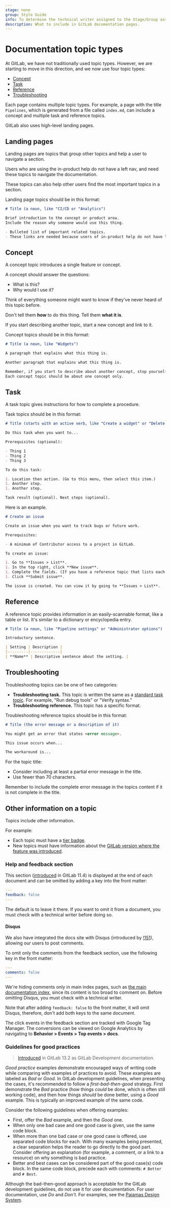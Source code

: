 ```yaml
---
stage: none
group: Style Guide
info: To determine the technical writer assigned to the Stage/Group associated with this page, see https://about.gitlab.com/handbook/engineering/ux/technical-writing/#assignments
description: What to include in GitLab documentation pages.
---
```


# Documentation topic types

At GitLab, we have not traditionally used topic types. However, we are starting to
move in this direction, and we now use four topic types:

- [Concept](#concept)
- [Task](#task)
- [Reference](#reference)
- [Troubleshooting](#troubleshooting)

Each page contains multiple topic types. For example,
a page with the title `Pipelines`, which is generated from a file called `index.md`,
can include a concept and multiple task and reference topics.

GitLab also uses high-level landing pages.

## Landing pages

Landing pages are topics that group other topics and help a user to navigate a section.

Users who are using the in-product help do not have a left nav,
and need these topics to navigate the documentation.

These topics can also help other users find the most important topics
in a section.

Landing page topics should be in this format:

```markdown
# Title (a noun, like "CI/CD or "Analytics")

Brief introduction to the concept or product area.
Include the reason why someone would use this thing.

- Bulleted list of important related topics.
- These links are needed because users of in-product help do not have left navigation.
```

## Concept

A concept topic introduces a single feature or concept.

A concept should answer the questions:

- What is this?
- Why would I use it?

Think of everything someone might want to know if they've never heard of this topic before.

Don't tell them **how** to do this thing. Tell them **what it is**.

If you start describing another topic, start a new concept and link to it.

Concept topics should be in this format:

```markdown
# Title (a noun, like "Widgets")

A paragraph that explains what this thing is.

Another paragraph that explains what this thing is.

Remember, if you start to describe about another concept, stop yourself.
Each concept topic should be about one concept only.
```

## Task

A task topic gives instructions for how to complete a procedure.

Task topics should be in this format:

```markdown
# Title (starts with an active verb, like "Create a widget" or "Delete a widget")

Do this task when you want to...

Prerequisites (optional):

- Thing 1
- Thing 2
- Thing 3

To do this task:

1. Location then action. (Go to this menu, then select this item.)
1. Another step.
1. Another step.

Task result (optional). Next steps (optional).
```

Here is an example.

```markdown
# Create an issue

Create an issue when you want to track bugs or future work.

Prerequisites:

- A minimum of Contributor access to a project in GitLab.

To create an issue:

1. Go to **Issues > List**.
1. In the top right, click **New issue**.
1. Complete the fields. (If you have a reference topic that lists each field, link to it here.)
1. Click **Submit issue**.

The issue is created. You can view it by going to **Issues > List**.
```

## Reference

A reference topic provides information in an easily-scannable format,
like a table or list. It's similar to a dictionary or encyclopedia entry.

```markdown
# Title (a noun, like "Pipeline settings" or "Administrator options")

Introductory sentence.

| Setting | Description |
|---------|-------------|
| **Name** | Descriptive sentence about the setting. |
```

## Troubleshooting

Troubleshooting topics can be one of two categories:

- **Troubleshooting task.** This topic is written the same as a [standard task topic](#task).
  For example, "Run debug tools" or "Verify syntax."
- **Troubleshooting reference.** This topic has a specific format.

Troubleshooting reference topics should be in this format:

```markdown
# Title (the error message or a description of it)

You might get an error that states <error message>.

This issue occurs when...

The workaround is...
```

For the topic title:

- Consider including at least a partial error message in the title.
- Use fewer than 70 characters.

Remember to include the complete error message in the topics content if it is not complete in the title.

## Other information on a topic

Topics include other information.

For example:

- Each topic must have a [tier badge](styleguide/index.md#product-tier-badges).
- New topics must have information about the
  [GitLab version where the feature was introduced](styleguide/index.md#where-to-put-version-text).

### Help and feedback section

This section ([introduced](https://gitlab.com/gitlab-org/gitlab-docs/-/merge_requests/319) in GitLab 11.4)
is displayed at the end of each document and can be omitted by adding a key into
the front matter:

```yaml
---
feedback: false
---
```

The default is to leave it there. If you want to omit it from a document, you
must check with a technical writer before doing so.

#### Disqus

We also have integrated the docs site with Disqus (introduced by
[!151](https://gitlab.com/gitlab-org/gitlab-docs/-/merge_requests/151)),
allowing our users to post comments.

To omit only the comments from the feedback section, use the following key in
the front matter:

```yaml
---
comments: false
---
```

We're hiding comments only in main index pages, such as [the main documentation index](../../README.md),
since its content is too broad to comment on. Before omitting Disqus, you must
check with a technical writer.

Note that after adding `feedback: false` to the front matter, it will omit
Disqus, therefore, don't add both keys to the same document.

The click events in the feedback section are tracked with Google Tag Manager.
The conversions can be viewed on Google Analytics by navigating to
**Behavior > Events > Top events > docs**.

### Guidelines for good practices

> [Introduced](https://gitlab.com/gitlab-org/gitlab/-/merge_requests/36576/) in GitLab 13.2 as GitLab Development documentation.

*Good practice* examples demonstrate encouraged ways of writing code while
comparing with examples of practices to avoid. These examples are labeled as
*Bad* or *Good*. In GitLab development guidelines, when presenting the cases,
it's recommended to follow a *first-bad-then-good* strategy. First demonstrate
the *Bad* practice (how things *could* be done, which is often still working
code), and then how things *should* be done better, using a *Good* example. This
is typically an improved example of the same code.

Consider the following guidelines when offering examples:

- First, offer the *Bad* example, and then the *Good* one.
- When only one bad case and one good case is given, use the same code block.
- When more than one bad case or one good case is offered, use separated code
  blocks for each. With many examples being presented, a clear separation helps
  the reader to go directly to the good part. Consider offering an explanation
  (for example, a comment, or a link to a resource) on why something is bad
  practice.
- Better and best cases can be considered part of the good case(s) code block.
  In the same code block, precede each with comments: `# Better` and `# Best`.

Although the bad-then-good approach is acceptable for the GitLab development
guidelines, do not use it for user documentation. For user documentation, use
*Do* and *Don't*. For examples, see the [Pajamas Design System](https://design.gitlab.com/content/punctuation/).
